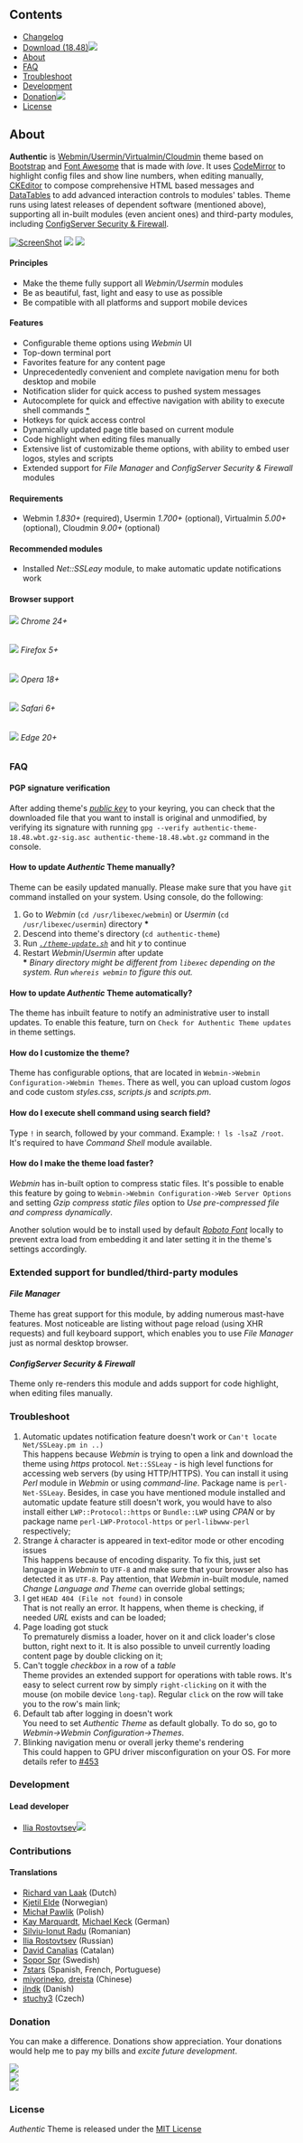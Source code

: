 ## Contents
* [Changelog](https://github.com/qooob/authentic-theme/blob/master/CHANGELOG.md)
* [Download (18.48)![](https://rostovtsev.ru/pub/media/icons/download-23x14.png)](https://github.com/qooob/authentic-theme/releases/download/18.48/authentic-theme-18.48.wbt.gz)
* [About](#about)
* [FAQ](#faq)
* [Troubleshoot](#troubleshoot)
* [Development](#development)
* [Donation![](https://rostovtsev.ru/pub/media/icons/heart-23x15.png)](https://github.com/qooob/authentic-theme#license)
* [License](https://github.com/qooob/authentic-theme/blob/master/LICENSE)

## About
**Authentic** is [Webmin/](https://github.com/webmin/webmin)[Usermin/](https://github.com/webmin/usermin)[Virtualmin/](https://www.virtualmin.com/)[Cloudmin](http://webmin.com/cloudmin.html) theme based on [Bootstrap](https://github.com/twbs/bootstrap) and [Font Awesome](https://github.com/FortAwesome/Font-Awesome) that is made with _love_. It uses [CodeMirror](http://codemirror.net/) to highlight config files and show line numbers, when editing manually, [CKEditor](http://ckeditor.com/) to compose comprehensive HTML based messages and [DataTables](http://www.datatables.net/) to add advanced interaction controls to modules' tables. Theme runs using latest releases of dependent software (mentioned above), supporting all in-built modules (even ancient ones) and third-party modules, including [ConfigServer Security & Firewall](http://configserver.com/cp/csf.html).

[![ScreenShot](https://raw.githubusercontent.com/qooob/authentic-theme/master/images/screenshot.png)](http://youtu.be/f_oy3qX2GXo)
![](https://rostovtsev.ru/pub/media/screenshots/screenshot-pallets-1710.png)
![](https://rostovtsev.ru/pub/media/screenshots/screenshot-content-page-1840.png)

#### Principles
* Make the theme fully support all _Webmin/Usermin_ modules
* Be as beautiful, fast, light and easy to use as possible
* Be compatible with all platforms and support mobile devices

#### Features
* Configurable theme options using _Webmin_ UI
* Top-down terminal port
* Favorites feature for any content page
* Unprecedentedly convenient and complete navigation menu for both desktop and mobile
* Notification slider for quick access to pushed system messages
* Autocomplete for quick and effective navigation with ability to execute shell commands [*](https://github.com/qooob/authentic-theme#how-do-i-execute-shell-command-using-search-field)
* Hotkeys for quick access control
* Dynamically updated page title based on current module
* Code highlight when editing files manually
* Extensive list of customizable theme options, with ability to embed user logos, styles and scripts
* Extended support for _File Manager_ and _ConfigServer Security & Firewall_ modules

#### Requirements
* Webmin _1.830+_ (required), Usermin _1.700+_ (optional), Virtualmin _5.00+_ (optional), Cloudmin _9.00+_ (optional)

#### Recommended modules
* Installed _Net::SSLeay_ module, to make automatic update notifications work

#### Browser support

###### ![](https://rostovtsev.ru/pub/media/icons/chrome-16.png) Chrome 24+

###### ![](https://rostovtsev.ru/pub/media/icons/firefox-16.png) Firefox 5+

###### ![](https://rostovtsev.ru/pub/media/icons/opera-16.png) Opera 18+

###### ![](https://rostovtsev.ru/pub/media/icons/safari-16.png) Safari 6+

###### ![](https://rostovtsev.ru/pub/media/icons/edge-16.png) Edge 20+


### FAQ

#### PGP signature verification
After adding theme's [_public key_](https://github.com/qooob/authentic-theme/blob/master/THEME.pgp) to your keyring, you can check that the downloaded file that you want to install is original and unmodified, by verifying its signature with running `gpg --verify authentic-theme-18.48.wbt.gz-sig.asc authentic-theme-18.48.wbt.gz` command in the console.

#### How to update _Authentic_ Theme manually?
Theme can be easily updated manually. Please make sure that you have `git` command installed on your system. Using console, do the following:
  1. Go to _Webmin_ (`cd /usr/libexec/webmin`) or _Usermin_ (`cd /usr/libexec/usermin`) directory __*__
  2. Descend into theme's directory (`cd authentic-theme`)
  3. Run [_`./theme-update.sh`_](https://github.com/qooob/authentic-theme/issues/703) and hit _y_ to continue
  4. Restart _Webmin_/_Usermin_ after update
<br>__*__ *Binary directory might be different from `libexec` depending on the system. Run `whereis webmin` to figure this out.*

#### How to update _Authentic_ Theme automatically?
The theme has inbuilt feature to notify an administrative user to install updates. To enable this feature, turn on `Check for Authentic Theme updates` in theme settings.

#### How do I customize the theme?
Theme has configurable options, that are located in `Webmin->Webmin Configuration->Webmin Themes`. There as well, you can upload custom _logos_ and code custom _styles.css_, _scripts.js_ and _scripts.pm_.

#### How do I execute shell command using search field?
Type `!` in search, followed by your command. Example: `! ls -lsaZ /root`. It's required to have _Command Shell_ module available.

#### How do I make the theme load faster?
_Webmin_ has in-built option to compress static files.  It's possible to enable this feature by going to `Webmin->Webmin Configuration->Web Server Options` and setting _Gzip compress static files_ option to _Use pre-compressed file and compress dynamically_.

Another solution would be to install used by default [_Roboto Font_](http://www.fontsquirrel.com/fonts/download/roboto "wget http://www.fontsquirrel.com/fonts/download/roboto -O roboto.zip") locally to prevent extra load from embedding it and later setting it in the theme's settings accordingly.

### Extended support for bundled/third-party modules

#### _File Manager_
Theme has great support for this module, by adding numerous mast-have features. Most noticeable are listing without page reload (using XHR requests) and full keyboard support, which enables you to use _File Manager_ just as normal desktop browser.

#### _ConfigServer Security & Firewall_
Theme only re-renders this module and adds support for code highlight, when editing files manually.


### Troubleshoot
1. Automatic updates notification feature doesn't work or `Can't locate Net/SSLeay.pm in ..)`<br>
   This happens because _Webmin_ is trying to open a link and download the theme using _https_ protocol. `Net::SSLeay` - is high level functions for accessing web servers (by using HTTP/HTTPS). You can install it using _Perl_ module in _Webmin_ or using _command-line_. Package name is `perl-Net-SSLeay`. Besides, in case you have mentioned module installed and automatic update feature still doesn't work, you would have to also install either `LWP::Protocol::https` or `Bundle::LWP` using _CPAN_ or by package name `perl-LWP-Protocol-https` or `perl-libwww-perl` respectively;
2. Strange `Â` character is appeared in text-editor mode or other encoding issues<br>
   This happens because of encoding disparity. To fix this, just set language in _Webmin_ to `UTF-8` and make sure that your browser also has detected it as `UTF-8`. Pay attention, that _Webmin_ in-built module, named _Change Language and Theme_ can override global settings;
3. I get `HEAD 404 (File not found)` in console<br>
   That is not really an error. It happens, when theme is checking, if needed _URL_ exists and can be loaded;
4. Page loading got stuck<br>
   To prematurely dismiss a loader, hover on it and click loader's close button, right next to it. It is also possible to unveil currently loading content page by double clicking on it;
5. Can't toggle _checkbox_ in a row of a _table_<br>
   Theme provides an extended support for operations with table rows. It's easy to select current row by simply `right-clicking` on it with the mouse (on mobile device `long-tap`). Regular `click` on the row will take you to the row's main link;
6. Default tab after logging in doesn't work<br>
   You need to set _Authentic Theme_ as default globally. To do so, go to _Webmin->Webmin Configuration->Themes_.
7. Blinking navigation menu or overall jerky theme's rendering<br>
   This could happen to GPU driver misconfiguration on your OS. For more details refer to [#453](https://github.com/qooob/authentic-theme/issues/453)

### Development
#### Lead developer
* [Ilia Rostovtsev](https://rostovtsev.ru)[![](https://rostovtsev.ru/pub/media/icons/stackoverflow-23x15.png)](http://stackoverflow.com/users/1455661/ilia-rostovtsev)


### Contributions

#### Translations
* [Richard van Laak](https://github.com/Rvanlaak) (Dutch)
* [Kjetil Elde](https://github.com/w00p) (Norwegian)
* [Michał Pawlik](https://github.com/majk-p) (Polish)
* [Kay Marquardt](https://github.com/gnadelwartz), [Michael Keck](https://github.com/mkkeck) (German)
* [Silviu-Ionut Radu](https://github.com/sealview) (Romanian)
* [Ilia Rostovtsev](https://github.com/qooob) (Russian)
* [David Canalias](https://github.com/diathesaron) (Catalan)
* [Sopor Spr](https://github.com/Sopor-) (Swedish)
* [7stars](https://github.com/7starsone) (Spanish, French, Portuguese)
* [miyorineko](https://github.com/miyorineko), [dreista](https://github.com/Dreista) (Chinese)
* [jlndk](https://github.com/jlndk) (Danish)
* [stuchy3](https://github.com/stuchy3) (Czech)

### Donation
 You can make a difference. Donations show appreciation. Your donations would help me to pay my bills and _excite future development_.

[![](https://rostovtsev.ru/pub/media/icons/yandex-175x89.png)](http://rostovtsev.ru/pub/api/donation/yandex.html)
<br>
<a href="https://www.paypal.com/cgi-bin/webscr?cmd=_donations&lc=us&business=programming%40rostovtsev%2eru&currency_code=USD&bn=PP%2dDonationsBF%3abtn_donateCC_LG%2egif%3aNonHostedGuest">![](http://rostovtsev.ru/pub/media/icons/paypal-175x45.png)</a>
<br>
<a href="bitcoin:1AUpmkNSYfKpAUcs5Rz7pPvguRmZU5nPvP">![](https://rostovtsev.ru/pub/media/icons/bitcoin-175-207.png)</a>

### License

_Authentic_ Theme is released under the [MIT License](https://github.com/qooob/authentic-theme/blob/master/LICENSE)
